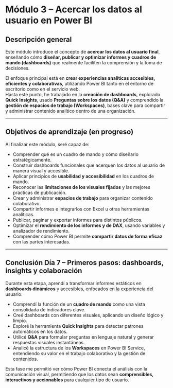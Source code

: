 # Módulo 3 – Acercar los datos al usuario en Power BI  

## Descripción general  
Este módulo introduce el concepto de **acercar los datos al usuario final**, enseñando cómo **diseñar, publicar y optimizar informes y cuadros de mando (dashboards)** que realmente faciliten la comprensión y la toma de decisiones.  

El enfoque principal está en **crear experiencias analíticas accesibles, eficientes y colaborativas**, utilizando Power BI tanto en el entorno de escritorio como en el servicio web.  
Hasta este punto, he trabajado en la **creación de dashboards**, explorado **Quick Insights**, usado **Preguntas sobre los datos (Q&A)** y comprendido la **gestión de espacios de trabajo (Workspaces)**, bases clave para compartir y administrar contenido analítico dentro de una organización.  

---

## Objetivos de aprendizaje (en progreso)  
Al finalizar este módulo, seré capaz de:  
- Comprender qué es un cuadro de mando y cómo diseñarlo estratégicamente.  
- Construir dashboards funcionales que acerquen los datos al usuario de manera visual y accesible.  
- Aplicar principios de **usabilidad y accesibilidad** en los cuadros de mando.  
- Reconocer las **limitaciones de los visuales fijados** y las mejores prácticas de publicación.  
- Crear y administrar **espacios de trabajo** para organizar contenido colaborativo.  
- Compartir informes e integrarlos con Excel u otras herramientas analíticas.  
- Publicar, paginar y exportar informes para distintos públicos.  
- Optimizar el **rendimiento de los informes y de DAX**, usando variables y analizador de rendimiento.  
- Comprender cómo Power BI permite **compartir datos de forma eficaz** con las partes interesadas.  


---

## Conclusión Día 7 – Primeros pasos: dashboards, insights y colaboración  
Durante esta etapa, aprendí a transformar informes estáticos en **dashboards dinámicos** y accesibles, enfocados en la experiencia del usuario.  

- Comprendí la función de un **cuadro de mando** como una vista consolidada de indicadores clave.  
- Creé dashboards con diferentes visuales, aplicando un diseño lógico y limpio.  
- Exploré la herramienta **Quick Insights** para detectar patrones automáticos en los datos.  
- Utilicé **Q&A** para formular preguntas en lenguaje natural y generar respuestas visuales instantáneas.  
- Analicé la estructura de los **Workspaces** en Power BI Service, entendiendo su valor en el trabajo colaborativo y la gestión de contenidos.  

Esta fase me permitió ver cómo Power BI conecta el análisis con la comunicación visual, permitiendo que los datos sean **comprensibles, interactivos y accionables** para cualquier tipo de usuario.  

